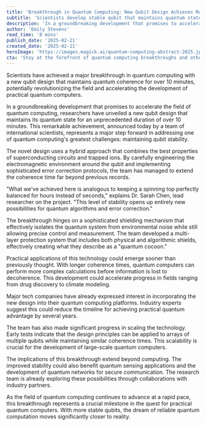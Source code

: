 ```yaml
---
title: 'Breakthrough in Quantum Computing: New Qubit Design Achieves Record Coherence Time'
subtitle: 'Scientists develop stable qubit that maintains quantum state for over 10 minutes'
description: 'In a groundbreaking development that promises to accelerate the field of quantum computing, researchers have unveiled a new qubit design that maintains its quantum state for an unprecedented duration of over 10 minutes. This remarkable achievement, announced today by a team of international scientists, represents a major step forward in addressing one of quantum computing’s greatest challenges: maintaining qubit stability.'
author: 'Emily Stevens'
read_time: '8 mins'
publish_date: '2025-02-21'
created_date: '2025-02-21'
heroImage: 'https://images.magick.ai/quantum-computing-abstract-2025.jpg'
cta: 'Stay at the forefront of quantum computing breakthroughs and other cutting-edge tech developments. Follow us on LinkedIn for daily updates on the latest innovations shaping our digital future.'
---
```


Scientists have achieved a major breakthrough in quantum computing with a new qubit design that maintains quantum coherence for over 10 minutes, potentially revolutionizing the field and accelerating the development of practical quantum computers.

In a groundbreaking development that promises to accelerate the field of quantum computing, researchers have unveiled a new qubit design that maintains its quantum state for an unprecedented duration of over 10 minutes. This remarkable achievement, announced today by a team of international scientists, represents a major step forward in addressing one of quantum computing's greatest challenges: maintaining qubit stability.

The novel design uses a hybrid approach that combines the best properties of superconducting circuits and trapped ions. By carefully engineering the electromagnetic environment around the qubit and implementing sophisticated error correction protocols, the team has managed to extend the coherence time far beyond previous records.

"What we've achieved here is analogous to keeping a spinning top perfectly balanced for hours instead of seconds," explains Dr. Sarah Chen, lead researcher on the project. "This level of stability opens up entirely new possibilities for quantum algorithms and error correction."

The breakthrough hinges on a sophisticated shielding mechanism that effectively isolates the quantum system from environmental noise while still allowing precise control and measurement. The team developed a multi-layer protection system that includes both physical and algorithmic shields, effectively creating what they describe as a "quantum cocoon."

Practical applications of this technology could emerge sooner than previously thought. With longer coherence times, quantum computers can perform more complex calculations before information is lost to decoherence. This development could accelerate progress in fields ranging from drug discovery to climate modeling.

Major tech companies have already expressed interest in incorporating the new design into their quantum computing platforms. Industry experts suggest this could reduce the timeline for achieving practical quantum advantage by several years.

The team has also made significant progress in scaling the technology. Early tests indicate that the design principles can be applied to arrays of multiple qubits while maintaining similar coherence times. This scalability is crucial for the development of large-scale quantum computers.

The implications of this breakthrough extend beyond computing. The improved stability could also benefit quantum sensing applications and the development of quantum networks for secure communication. The research team is already exploring these possibilities through collaborations with industry partners.

As the field of quantum computing continues to advance at a rapid pace, this breakthrough represents a crucial milestone in the quest for practical quantum computers. With more stable qubits, the dream of reliable quantum computation moves significantly closer to reality.